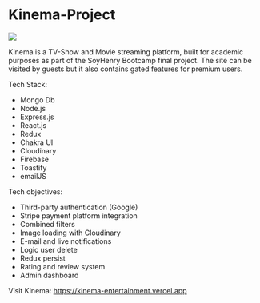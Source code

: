 # Kinema-Project
 <div>
     <img src = "client/src/Assets/logo.png"> 
 <div>

 Kinema is a TV-Show and Movie streaming platform, built for academic purposes as part of the SoyHenry Bootcamp final project. The site can be visited by guests but it also contains gated features for premium users.

 Tech Stack:
  - Mongo Db
  - Node.js
  - Express.js
  - React.js
  - Redux
  - Chakra UI
  - Cloudinary
  - Firebase
  - Toastify
  - emailJS

 Tech objectives:
  - Third-party authentication (Google)
  - Stripe payment platform integration 
  - Combined filters
  - Image loading with Cloudinary
  - E-mail and live notifications
  - Logic user delete
  - Redux persist
  - Rating and review system
  - Admin dashboard

  Visit Kinema: https://kinema-entertainment.vercel.app

